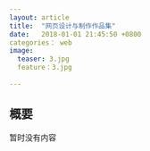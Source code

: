 ```yaml
---
layout: article
title:  "网页设计与制作作品集"
date:   2018-01-01 21:45:50 +0800
categories： web
image:
  teaser: 3.jpg
  feature：3.jpg
  
---
```




## 概要

暂时没有内容


